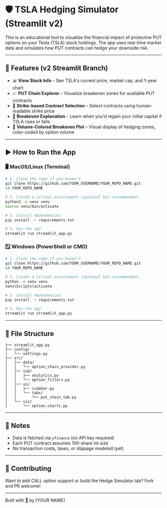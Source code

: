 # 🛡️ TSLA Hedging Simulator (Streamlit v2)

This is an educational tool to visualize the financial impact of protective PUT options on your Tesla (TSLA) stock holdings. The app uses real-time market data and simulates how PUT contracts can hedge your downside risk.

---

## 🚀 Features (v2 Streamlit Branch)

- 📊 **View Stock Info** – See TSLA's current price, market cap, and 1-year chart
- 📈 **PUT Chain Explorer** – Visualize breakeven zones for available PUT contracts
- 💸 **Strike-based Contract Selection** – Select contracts using human-readable strike price
- 🧠 **Breakeven Explanation** – Learn when you'd regain your initial capital if TSLA rises or falls
- 🎨 **Volume-Colored Breakeven Plot** – Visual display of hedging zones, color-coded by option volume

---

## ▶️ How to Run the App

### 🖥️ MacOS/Linux (Terminal)
```bash
# 1. Clone the repo if you haven't
git clone https://github.com/YOUR_USERNAME/YOUR_REPO_NAME.git
cd YOUR_REPO_NAME

# 2. Create a virtual environment (optional but recommended)
python3 -m venv venv
source venv/bin/activate

# 3. Install dependencies
pip install -r requirements.txt

# 4. Run the app
streamlit run streamlit_app.py
```

### 🪟 Windows (PowerShell or CMD)
```bash
# 1. Clone the repo if you haven't
git clone https://github.com/YOUR_USERNAME/YOUR_REPO_NAME.git
cd YOUR_REPO_NAME

# 2. Create a virtual environment (optional but recommended)
python -m venv venv
venv\Scripts\activate

# 3. Install dependencies
pip install -r requirements.txt

# 4. Run the app
streamlit run streamlit_app.py
```

---

## 🧩 File Structure

```plaintext
├── streamlit_app.py
├── config/
│   └── settings.py
├── src/
│   ├── data/
│   │   └── option_chain_provider.py
│   ├── sim/
│   │   ├── analytics.py
│   │   └── option_filters.py
│   ├── ui/
│   │   ├── sidebar.py
│   │   └── tabs/
│   │       └── put_chain_tab.py
│   └── viz/
│       └── option_charts.py
```

---

## 📎 Notes

- Data is fetched via `yfinance` (no API key required)
- Each PUT contract assumes 100-share lot size
- No transaction costs, taxes, or slippage modeled (yet)

---

## 🤝 Contributing

Want to add CALL option support or build the Hedge Simulator tab? Fork and PR welcome!

---

Built with 💙 by [YOUR NAME]